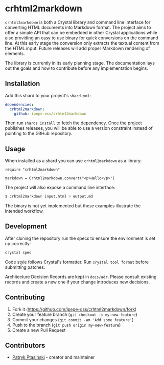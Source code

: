 # crhtml2markdown

`crhtml2markdown` is both a Crystal library and command line interface for
converting HTML documents into Markdown format. The project aims to offer a
simple API that can be embedded in other Crystal applications while also
providing an easy to use binary for quick conversions on the command line.
At this early stage the conversion only extracts the textual content from the
HTML input. Future releases will add proper Markdown rendering of elements.

The library is currently in its early planning stage. The documentation lays out
the goals and how to contribute before any implementation begins.

## Installation

Add this shard to your project's `shard.yml`:

```yaml
dependencies:
  crhtml2markdown:
    github: ipepe-oss/crhtml2markdown
```

Then run `shards install` to fetch the dependency. Once the project publishes
releases, you will be able to use a version constraint instead of pointing to
the GitHub repository.

## Usage

When installed as a shard you can use `crhtml2markdown` as a library:

```crystal
require "crhtml2markdown"

markdown = Crhtml2markdown.convert("<p>Hello</p>")
```

The project will also expose a command line interface:

```bash
$ crhtml2markdown input.html > output.md
```

The binary is not yet implemented but these examples illustrate the intended
workflow.

## Development

After cloning the repository run the specs to ensure the environment is set up
correctly:

```bash
crystal spec
```

Code style follows Crystal's formatter. Run `crystal tool format` before
submitting patches.

Architecture Decision Records are kept in `docs/adr`. Please consult existing
records and create a new one if your change introduces new decisions.

## Contributing

1. Fork it (<https://github.com/ipepe-oss/crhtml2markdown/fork>)
2. Create your feature branch (`git checkout -b my-new-feature`)
3. Commit your changes (`git commit -am 'Add some feature'`)
4. Push to the branch (`git push origin my-new-feature`)
5. Create a new Pull Request

## Contributors

- [Patryk Ptasiński](https://github.com/ipepe-oss) - creator and maintainer
